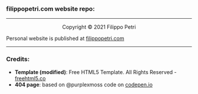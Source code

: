 ### filippopetri.com website repo:

___

<p align="center">
  Copyright &copy; 2021 Filippo Petri
</p>

Personal website is published at [filippopetri.com](https://filippopetri.com)

___

### Credits:
- **Template (modified)**: Free HTML5 Template. All Rights Reserved - [freehtml5.co](https://freehtml5.co)
- **404 page**: based on @purplexmoss code on [codepen.io](https://codepen.io/purplexmoss/pen/PoPyzMW)
